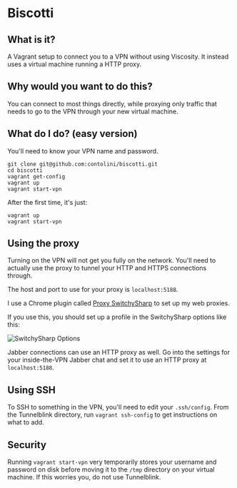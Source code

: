 # Biscotti

## What is it?

A Vagrant setup to connect you to a VPN without using Viscosity. It instead uses a virtual machine running a HTTP proxy.

## Why would you want to do this?

You can connect to most things directly, while proxying only traffic that needs to go to the VPN through your new virtual machine.

## What do I do? (easy version)

You'll need to know your VPN name and password.

```
git clone git@github.com:contolini/biscotti.git
cd biscotti
vagrant get-config
vagrant up
vagrant start-vpn
```

After the first time, it's just:

```
vagrant up
vagrant start-vpn
```

## Using the proxy

Turning on the VPN will not get you fully on the network. You'll need to actually use the proxy to tunnel your HTTP and HTTPS connections through. 

The host and port to use for your proxy is `localhost:5188`.

I use a Chrome plugin called [Proxy SwitchySharp](https://chrome.google.com/webstore/detail/proxy-switchysharp/dpplabbmogkhghncfbfdeeokoefdjegm) to set up my web proxies.

If you use this, you should set up a profile in the SwitchySharp options like this:

![SwitchySharp Options](SwitchySharp.png)

Jabber connections can use an HTTP proxy as well. Go into the settings for your inside-the-VPN Jabber chat and set it to use an HTTP proxy at `localhost:5188`.

## Using SSH

To SSH to something in the VPN, you'll need to edit your `.ssh/config`. From the Tunnelblink directory, run `vagrant ssh-config` to get instructions on what to add.

## Security

Running `vagrant start-vpn` very temporarily stores your username and password on disk before moving it to the `/tmp` directory on your virtual machine. If this worries you, do not use Tunnelblink.
